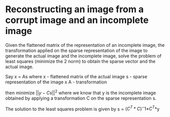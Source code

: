 # Reconstructing an image from a corrupt image and an incomplete image

Given the flattened matrix of the representation of an incomplete image, the transformation applied on the sparse representation of the image to generate the actual image and the incomplete image, solve the problem of least squares (minimize the 2 norm) to obtain the sparse vector and the actual image.

Say x = As
where x - flattened matrix of the actual image
s - sparse representation of the image x
A - transformation

then minimize $||y - Cs||^2$ where we know that y is the incomplete image obtained by applying a transformation C on the sparse representation s.

The solution to the least squares problem is given by 
s = $(C^T*C)^-1$*$C^T$*y
